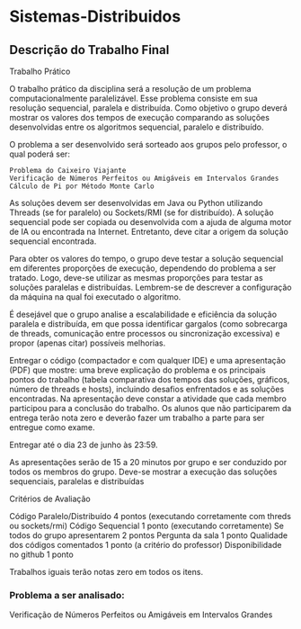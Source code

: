 # Sistemas-Distribuidos

## Descrição do Trabalho Final

Trabalho Prático

O trabalho prático da disciplina será a resolução de um problema computacionalmente paralelizável. Esse problema consiste em sua resolução sequencial, paralela e distribuída. Como objetivo o grupo deverá mostrar os valores dos tempos de execução comparando as soluções desenvolvidas entre os algoritmos sequencial, paralelo e distribuído.

O problema a ser desenvolvido será sorteado aos grupos pelo professor, o qual poderá ser:

    Problema do Caixeiro Viajante
    Verificação de Números Perfeitos ou Amigáveis em Intervalos Grandes
    Cálculo de Pi por Método Monte Carlo

As soluções devem ser desenvolvidas em Java ou Python utilizando Threads (se for paralelo) ou Sockets/RMI (se for distribuído). A solução sequencial pode ser copiada ou desenvolvida com a ajuda de alguma motor de IA ou encontrada na Internet. Entretanto, deve citar a origem da solução sequencial encontrada.

Para obter os valores do tempo, o grupo deve testar a solução sequencial em diferentes proporções de execução, dependendo do problema a ser tratado. Logo, deve-se utilizar as mesmas proporções para testar as soluções paralelas e distribuídas. Lembrem-se de descrever a configuração da máquina na qual foi executado o algoritmo.

É desejável que o grupo analise a escalabilidade e eficiência da solução paralela e distribuída, em que possa identificar gargalos (como sobrecarga de threads, comunicação entre processos ou sincronização excessiva) e propor (apenas citar) possíveis melhorias. 

Entregar o código (compactador e com qualquer IDE) e uma apresentação (PDF) que mostre: uma breve explicação do problema e os principais pontos do trabalho (tabela comparativa dos tempos das soluções, gráficos, número de threads e hosts), incluindo desafios enfrentados e as soluções encontradas. Na apresentação deve constar a atividade que cada membro participou para a conclusão do trabalho. Os alunos que não participarem da entrega terão nota zero e deverão fazer um trabalho a parte para ser entregue como exame.

Entregar até o dia 23 de junho às 23:59.

As apresentações serão de 15 a 20 minutos por grupo e ser conduzido por todos os membros do grupo. Deve-se mostrar a execução das soluções sequenciais, paralelas e distribuídas

Critérios de Avaliação

Código Paralelo/Distribuído 4 pontos (executando corretamente com threds ou sockets/rmi)
Código Sequencial 1 ponto (executando corretamente)
Se todos do grupo apresentarem 2 pontos
Pergunta da sala 1 ponto
Qualidade dos códigos comentados 1 ponto (a critério do professor)
Disponibilidade no github 1 ponto

Trabalhos iguais terão notas zero em todos os itens.

### Problema a ser analisado:
Verificação de Números Perfeitos ou Amigáveis em Intervalos Grandes
